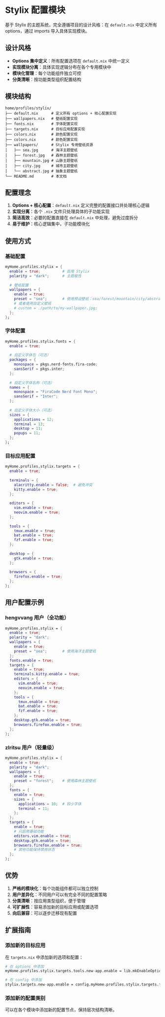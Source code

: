 # Stylix 配置模块

基于 Stylix 的主题系统，完全遵循项目的设计风格：在 `default.nix` 中定义所有 options，通过 imports 导入具体实现模块。

## 设计风格

- **Options 集中定义**：所有配置选项在 `default.nix` 中统一定义
- **实现模块分离**：具体实现逻辑分布在各个专用模块中
- **模块化管理**：每个功能组件独立可控
- **分类清晰**：按功能类型组织配置结构

## 模块结构

```
home/profiles/stylix/
├── default.nix      # 定义所有 options + 核心配置实现
├── wallpapers.nix   # 壁纸配置实现
├── fonts.nix        # 字体配置实现
├── targets.nix      # 目标应用配置实现
├── colors.nix       # 颜色配置实现
├── colors.nix       # 颜色配置实现
├── wallpapers/      # Stylix 专用壁纸资源
│   ├── sea.jpg      # 海洋主题壁纸
│   ├── forest.jpg   # 森林主题壁纸
│   ├── mountain.jpg # 山脉主题壁纸
│   ├── city.jpg     # 城市主题壁纸
│   └── abstract.jpg # 抽象主题壁纸
└── README.md        # 本文档
```

## 配置理念

1. **Options + 核心配置**：`default.nix` 定义完整的配置接口并处理核心逻辑
2. **实现分离**：各个 `.nix` 文件只处理具体的子功能实现
3. **简洁高效**：必要的配置直接在 `default.nix` 中处理，避免过度拆分
4. **易于维护**：核心逻辑集中，子功能模块化

## 使用方式

### 基础配置

```nix
myHome.profiles.stylix = {
  enable = true;          # 启用 Stylix
  polarity = "dark";      # 主题极性
  
  # 壁纸配置
  wallpapers = {
    enable = true;
    preset = "sea";       # 使用预设壁纸：sea/forest/mountain/city/abstract
    # 或者使用自定义壁纸
    # custom = ./path/to/my-wallpaper.jpg;
  };
};
```

### 字体配置

```nix
myHome.profiles.stylix.fonts = {
  enable = true;
  
  # 自定义字体包（可选）
  packages = {
    monospace = pkgs.nerd-fonts.fira-code;
    sansSerif = pkgs.inter;
  };
  
  # 自定义字体名称（可选）
  names = {
    monospace = "FiraCode Nerd Font Mono";
    sansSerif = "Inter";
  };
  
  # 自定义字体大小（可选）
  sizes = {
    applications = 12;
    terminal = 13;
    desktop = 11;
    popups = 11;
  };
};
```

### 目标应用配置

```nix
myHome.profiles.stylix.targets = {
  enable = true;
  
  terminals = {
    alacritty.enable = false;  # 避免冲突
    kitty.enable = true;
  };
  
  editors = {
    vim.enable = true;
    neovim.enable = true;
  };
  
  tools = {
    tmux.enable = true;
    bat.enable = true;
    fzf.enable = true;
  };
  
  desktop = {
    gtk.enable = true;
  };
  
  browsers = {
    firefox.enable = true;
  };
};
```

## 用户配置示例

### hengvvang 用户（全功能）

```nix
myHome.profiles.stylix = {
  enable = true;
  polarity = "dark";
  wallpapers = {
    enable = true;
    preset = "sea";       # 使用海洋主题壁纸
  };
  fonts.enable = true;
  targets = {
    enable = true;
    terminals.kitty.enable = true;
    editors = {
      vim.enable = true;
      neovim.enable = true;
    };
    tools = {
      tmux.enable = true;
      bat.enable = true;
      fzf.enable = true;
    };
    desktop.gtk.enable = true;
    browsers.firefox.enable = true;
  };
};
```

### zlritsu 用户（轻量级）

```nix
myHome.profiles.stylix = {
  enable = true;
  polarity = "dark";
  wallpapers = {
    enable = true;
    preset = "forest";    # 使用森林主题壁纸
  };
  fonts = {
    enable = true;
    sizes = {
      applications = 10;  # 较小字体
      terminal = 11;
    };
  };
  targets = {
    enable = true;
    # 只启用基础功能
    editors.vim.enable = true;
    desktop.gtk.enable = true;
    browsers.firefox.enable = true;
    # 其他功能保持禁用状态
  };
};
```

## 优势

1. **严格的模块化**：每个功能组件都可以独立控制
2. **用户差异化**：不同用户可以有完全不同的配置策略
3. **分类清晰**：按应用类型组织，便于管理
4. **可扩展性**：容易添加新的目标应用或配置选项
5. **向后兼容**：可以逐步迁移现有配置

## 扩展指南

### 添加新的目标应用

在 `targets.nix` 中添加新的选项和配置：

```nix
# 在 options 中添加
myHome.profiles.stylix.targets.tools.new-app.enable = lib.mkEnableOption "New App 主题";

# 在 config 中添加
stylix.targets.new-app.enable = config.myHome.profiles.stylix.targets.tools.new-app.enable;
```

### 添加新的配置类别

可以在各个模块中添加新的配置节点，保持层次结构清晰。
